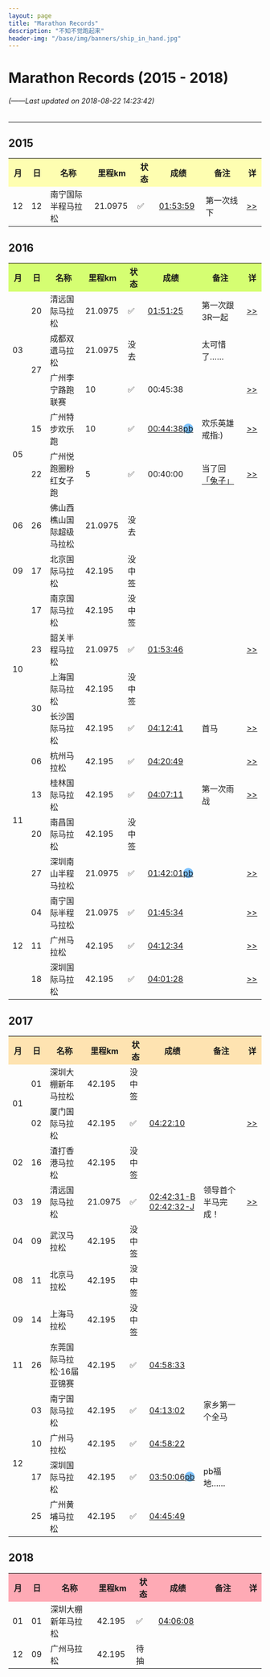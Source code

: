 ```yaml
---
layout: page
title: "Marathon Records"
description: "不知不觉跑起来"
header-img: "/base/img/banners/ship_in_hand.jpg"
---
```


<style type="text/css">
   /* .for_yes{
        background-color: rgba(5,226,12,0.3);
    }*/
/*    .for_no{
        background-color: rgba(255,165,0,0.4);
    }*/
    .for_pb{
        background-color: rgba(0,137,255,0.5);
        border-radius: 50%;
        -moz-border-radius: 50%;
        -webkit-border-radius: 50%;
    }

</style>

# Marathon Records (2015 - 2018)

###### (*——Last updated on 2018-08-22 14:23:42*)

---

## 2015

<table class="table table-bordered table-striped table-condensed">
   <tr style="background-color: rgba(255,255,0,0.3);">
      <th style="width: 25px;">月</th>
      <th style="width: 25px;">日</th>
      <th style="width: 280px;">名称</th>
      <th style="width: 80px;">里程km</th>
      <th style="width: 70px;">状态</th>
      <th style="width: 100px;">成绩</th>
      <th style="width: 250px;">备注</th>
      <th style="width: 25px;">详</th>
   </tr>
   <tr>
      <td>12</td>
      <td>12</td>
      <td>南宁国际半程马拉松</td>
      <td>21.0975</td>
      <td class="for_yes">✅</td>
      <td><a href="{{site.source_url}}/other/runningabout/marathon-records/2015-12-12-nanning-21k.jpg" target="_blank" title="查看证书">01:53:59</a></td>
      <td>第一次线下</td>
      <td><a href="{% post_url 2015-12-12-2015-12-12-nanning-21k %}" target="_blank"><u>>></u></a></td>
   </tr>
</table>

## 2016

<table class="table table-bordered table-striped table-condensed">
   <tr style="background-color: rgba(180,255,0,0.55);">
      <th style="width: 25px;">月</th>
      <th style="width: 25px;">日</th>
      <th style="width: 280px;">名称</th>
      <th style="width: 80px;">里程km</th>
      <th style="width: 70px;">状态</th>
      <th style="width: 100px;">成绩</th>
      <th style="width: 250px;">备注</th>
      <th style="width: 25px;">详</th>
   </tr>
   <tr>
      <td rowspan="3">03</td>
      <td>20</td>
      <td>清远国际马拉松</td>
      <td>21.0975</td>
      <td class="for_yes">✅</td>
      <td><a href="{{site.source_url}}/other/runningabout/marathon-records/2016-03-20-qingyuan-21k.jpg" target="_blank" title="查看证书">01:51:25</a></td>
      <td>第一次跟3R一起</td>
      <td><a href="{% post_url 2016-03-20-2016-03-20-qingyuan-21k %}" target="_blank"><u>>></u></a></td>
   </tr>
   <tr>
      <!-- <td>3</td> -->
      <td rowspan="2">27</td>
      <td>成都双遗马拉松</td>
      <td>21.0975</td>
      <td class="for_no">没去</td>
      <td></td>
      <td>太可惜了……</td>
   </tr>
   <tr>
      <!-- <td>3</td> -->
      <!-- <td>27</td> -->
      <td>广州李宁路跑联赛</td>
      <td>10</td>
      <td class="for_yes">✅</td>
      <td>00:45:38</td>
      <td></td>
      <td><a href="{% post_url 2016-03-27-2016-03-27-guangzhou-10k %}" target="_blank"><u>>></u></a></td>
   </tr>
   <tr>
      <td rowspan="2">05</td>
      <td>15</td>
      <td>广州特步欢乐跑</td>
      <td>10</td>
      <td class="for_yes">✅</td>
      <td><a href="{{site.source_url}}/other/runningabout/marathon-records/2016-05-15-guangzhou-10k.jpg" target="_blank" title="查看证书">00:44:38</a><a href="/runningabout/pb.html" target="_blank"><u class="for_pb">pb</u></a></td>
      <td>欢乐英雄戒指:)</td>
      <td><a href="{% post_url 2016-05-15-2016-05-15-guangzhou-10k %}" target="_blank"><u>>></u></a></td>
   </tr>
   <tr>
      <!-- <td>5</td> -->
      <td>22</td>
      <td>广州悦跑圈粉红女子跑</td>
      <td>5</td>
      <td class="for_yes">✅</td>
      <td>00:40:00</td>
      <td>当了回<a href="http://mp.weixin.qq.com/s/KavBGY9pdtLZujWdxkxyVA" target="_blank">「<u>兔子</u>」</a></td>
      <td><a href="{% post_url 2016-05-22-2016-05-22-guangzhou-5k %}" target="_blank"><u>>></u></a></td>
   </tr>
   <tr>
      <td>06</td>
      <td>26</td>
      <td>佛山西樵山国际超级马拉松</td>
      <td>21.0975</td>
      <td class="for_no">没去</td>
      <td></td>
      <td></td>
   </tr>
   <tr>
      <td>09</td>
      <td>17</td>
      <td>北京国际马拉松</td>
      <td>42.195</td>
      <td class="for_no">没中签</td>
      <td></td>
      <td></td>
   </tr>
   <tr>
      <td rowspan="4">10</td>
      <td>17</td>
      <td>南京国际马拉松</td>
      <td>42.195</td>
      <td class="for_no">没中签</td>
      <td></td>
      <td></td>
   </tr>
   <tr>
      <!-- <td>10</td> -->
      <td>23</td>
      <td>韶关半程马拉松</td>
      <td>21.0975</td>
      <td class="for_yes">✅</td>
      <td><a href="{{site.source_url}}/other/runningabout/marathon-records/2016-10-23-shaoguan-21k.jpg" target="_blank" title="查看证书">01:53:46</a></td>
      <td></td>
      <td><a href="{% post_url 2016-10-23-2016-10-23-shaoguan-21k %}" target="_blank"><u>>></u></a></td>

   </tr>
   <tr>
      <!-- <td>10</td> -->
      <td rowspan="2">30</td>
      <td>上海国际马拉松</td>
      <td>42.195</td>
      <td class="for_no">没中签</td>
      <td></td>
      <td></td>
   </tr>
   <tr>
      <!-- <td>10</td> -->
      <!-- <td>30</td> -->
      <td>长沙国际马拉松</td>
      <td>42.195</td>
      <td class="for_yes">✅</td>
      <td><a href="{{site.source_url}}/other/runningabout/marathon-records/2016-10-30-changsha-42k.jpg" target="_blank" title="查看证书">04:12:41</a></td>
      <td>首马</td>
      <td><a href="{% post_url 2016-10-30-2016-10-30-changsha-42k %}" target="_blank"><u>>></u></a></td>
   </tr>
   <tr>
      <td rowspan="4">11</td>
      <td>06</td>
      <td>杭州马拉松</td>
      <td>42.195</td>
      <td class="for_yes">✅</td>
      <td><a href="{{site.source_url}}/other/runningabout/marathon-records/2016-11-06-hangzhou-42k.jpg" target="_blank" title="查看证书">04:20:49</a></td>
      <td></td>
      <td><a href="{% post_url 2016-11-06-2016-11-06-hangzhou-42k %}" target="_blank"><u>>></u></a></td>
   </tr>
   <tr>
      <!-- <td>11</td> -->
      <td>13</td>
      <td>桂林国际马拉松</td>
      <td>42.195</td>
      <td class="for_yes">✅</td>
      <td><a href="{{site.source_url}}/other/runningabout/marathon-records/2016-11-13-guilin-42k.jpg" target="_blank" title="查看证书">04:07:11</a></td>
      <td>第一次雨战</td>
      <td><a href="{% post_url 2016-11-13-2016-11-13-guilin-42k %}" target="_blank"><u>>></u></a></td>
   </tr>
   <tr>
      <!-- <td>11</td> -->
      <td>20</td>
      <td>南昌国际马拉松</td>
      <td>42.195</td>
      <td class="for_no">没中签</td>
      <td></td>
      <td></td>
   </tr>
   <tr>
      <!-- <td>11</td> -->
      <td>27</td>
      <td>深圳南山半程马拉松</td>
      <td>21.0975</td>
      <td class="for_yes">✅</td>
      <td><a href="{{site.source_url}}/other/runningabout/marathon-records/2016-11-27-shenzhen-nanshan-21k.jpg" target="_blank" title="查看证书">01:42:01</a><a href="/runningabout/pb.html" target="_blank"><u class="for_pb">pb</u></a></td>
      <td></td>
      <td><a href="{% post_url 2016-11-27-2016-11-27-shenzhen-nanshan-21k %}" target="_blank"><u>>></u></a></td>
   </tr>
   <tr>
      <td rowspan="3">12</td>
      <td>04</td>
      <td>南宁国际半程马拉松</td>
      <td>21.0975</td>
      <td class="for_yes">✅</td>
      <td><a href="{{site.source_url}}/other/runningabout/marathon-records/2016-12-04-nanning-21k.jpg" target="_blank" title="查看证书">01:45:34</a></td>
      <td></td>
      <td><a href="{% post_url 2016-12-04-2016-12-04-nanning-21k %}" target="_blank"><u>>></u></a></td>
   </tr>
   <tr>
      <!-- <td>12</td> -->
      <td>11</td>
      <td>广州马拉松</td>
      <td>42.195</td>
      <td class="for_yes">✅</td>
      <td><a href="{{site.source_url}}/other/runningabout/marathon-records/2016-12-11-guangzhou-42k.jpg" target="_blank" title="查看证书">04:12:34</a></td>
      <td></td>
      <td><a href="{% post_url 2016-12-11-2016-12-11-guangzhou-42k %}" target="_blank"><u>>></u></a></td>
   </tr>
   <tr>
      <!-- <td>12</td> -->
      <td>18</td>
      <td>深圳国际马拉松</td>
      <td>42.195</td>
      <td class="for_yes">✅</td>
      <td><a href="{{site.source_url}}/other/runningabout/marathon-records/2016-12-18-shenzhen-42k.jpg" target="_blank" title="查看证书">04:01:28</a></td>
      <td></td>
      <td><a href="{% post_url 2016-12-18-2016-12-18-shenzhen-42k %}" target="_blank"><u>>></u></a></td>
   </tr>
</table>

## 2017

<table class="table table-bordered table-striped table-condensed">
   <tr style="background-color: rgba(255,165,0,0.3);">
      <th style="width: 25px;">月</th>
      <th style="width: 25px;">日</th>
      <th style="width: 280px;">名称</th>
      <th style="width: 80px;">里程km</th>
      <th style="width: 70px;">状态</th>
      <th style="width: 100px;">成绩</th>
      <th style="width: 250px;">备注</th>
      <th style="width: 25px;">详</th>
   </tr>
   <tr>
      <td rowspan="2">01</td>
      <td>01</td>
      <td>深圳大棚新年马拉松</td>
      <td>42.195</td>
      <td class="for_no">没中签</td>
      <td></td>
      <td></td>
   </tr>
   <tr>
      <!-- <td>1</td> -->
      <td>02</td>
      <td>厦门国际马拉松</td>
      <td>42.195</td>
      <td class="for_yes">✅</td>
      <td><a href="{{site.source_url}}/other/runningabout/marathon-records/2017-01-02-xiamen-42k.jpg" target="_blank" title="查看证书">04:22:10</a></td>
      <td></td>
      <td><a href="{% post_url 2017-01-02-2017-01-02-xiamen-42k %}" target="_blank"><u>>></u></a></td>
   </tr>
   <tr>
      <td>02</td>
      <td>16</td>
      <td>渣打香港马拉松</td>
      <td>42.195</td>
      <td class="for_no">没中签</td>
      <td></td>
      <td></td>
   </tr>
   <tr>
      <td>03</td>
      <td>19</td>
      <td>清远国际马拉松</td>
      <td>21.0975</td>
      <td class="for_yes">✅</td>
      <td><a href="{{site.source_url}}/other/runningabout/marathon-records/2017-03-19-qingyuan-21k.jpg" target="_blank" title="查看证书">02:42:31-B</a><br /><a href="{{site.source_url}}/other/runningabout/marathon-records/2017-03-19-qingyuan-21k-juan.jpg" target="_blank" title="查看证书">02:42:32-J</a></td>
      <td>领导首个半马完成！</td>
      <td><a href="{% post_url 2017-03-19-2017-03-19-qingyuan-21k %}" target="_blank"><u>>></u></a></td>
   </tr>
   <tr>
      <td>04</td>
      <td>09</td>
      <td>武汉马拉松</td>
      <td>42.195</td>
      <td class="for_no">没中签</td>
      <td></td>
      <td></td>
   </tr>
   <tr>
      <td>08</td>
      <td>11</td>
      <td>北京马拉松</td>
      <td>42.195</td>
      <td class="for_no">没中签</td>
      <td></td>
      <td></td>
   </tr>
   <tr>
      <td>09</td>
      <td>14</td>
      <td>上海马拉松</td>
      <td>42.195</td>
      <td class="for_no">没中签</td>
      <td></td>
      <td></td>
   </tr>
   <tr>
      <td>11</td>
      <td>26</td>
      <td>东莞国际马拉松·16届亚锦赛</td>
      <td>42.195</td>
      <td class="for_yes">✅</td>
      <td><a href="{{site.source_url}}/other/runningabout/marathon-records/2017-11-26-dongguan-42k.jpg" target="_blank" title="查看证书">04:58:33</a></td>
      <td></td>
   </tr>
   <tr>
      <td rowspan="4">12</td>
      <td>03</td>
      <td>南宁国际马拉松</td>
      <td>42.195</td>
      <td class="for_yes">✅</td>
      <td><a href="{{site.source_url}}/other/runningabout/marathon-records/2017-12-03-nanning-42k.jpg" target="_blank" title="查看证书">04:13:02</a></td>
      <td>家乡第一个全马</td>
   </tr>
   <tr>
      <!-- <td>12</td> -->
      <td>10</td>
      <td>广州马拉松</td>
      <td>42.195</td>
      <td class="for_yes">✅</td>
      <td><a href="{{site.source_url}}/other/runningabout/marathon-records/2017-12-10-guangzhou-42k.jpg" target="_blank" title="查看证书">04:58:22</a></td>
      <td></td>
   </tr>
   <tr>
      <!-- <td>12</td> -->
      <td>17</td>
      <td>深圳国际马拉松</td>
      <td>42.195</td>
      <td class="for_yes">✅</td>
      <td><a href="{{site.source_url}}/other/runningabout/marathon-records/2017-12-17-shenzhen-42k.jpg" target="_blank" title="查看证书">03:50:06</a><a href="/runningabout/pb.html" target="_blank"><u class="for_pb">pb</u></a></td>
      <td>pb福地……</td>
   </tr>
   <tr>
      <!-- <td>12</td> -->
      <td>25</td>
      <td>广州黄埔马拉松</td>
      <td>42.195</td>
      <td class="for_yes">✅</td>
      <td><a href="{{site.source_url}}/other/runningabout/marathon-records/2017-12-24-guangzhou-huangpu-42k.jpg" target="_blank" title="查看证书">04:45:49</a></td>
      <td></td>
   </tr>
</table>

## 2018

<table class="table table-bordered table-striped table-condensed">
   <tr style="background-color: rgba(255,0,35,0.33);">
      <th style="width: 25px;">月</th>
      <th style="width: 25px;">日</th>
      <th style="width: 280px;">名称</th>
      <th style="width: 80px;">里程km</th>
      <th style="width: 70px;">状态</th>
      <th style="width: 100px;">成绩</th>
      <th style="width: 250px;">备注</th>
      <th style="width: 25px;">详</th>
   </tr>
   <tr>
      <td>01</td>
      <td>01</td>
      <td>深圳大棚新年马拉松</td>
      <td>42.195</td>
      <td class="for_yes">✅</td>
      <td><a href="{{site.source_url}}/other/runningabout/marathon-records/2018-01-01-shenzhen-dapeng-42k.jpg" target="_blank" title="查看证书">04:06:08</a></td>
      <td></td>
   </tr>
   <tr>
      <td>12</td>
      <td>09</td>
      <td>广州马拉松</td>
      <td>42.195</td>
      <td>待抽</td>
      <td></td>
      <td></td>
   </tr>
</table>